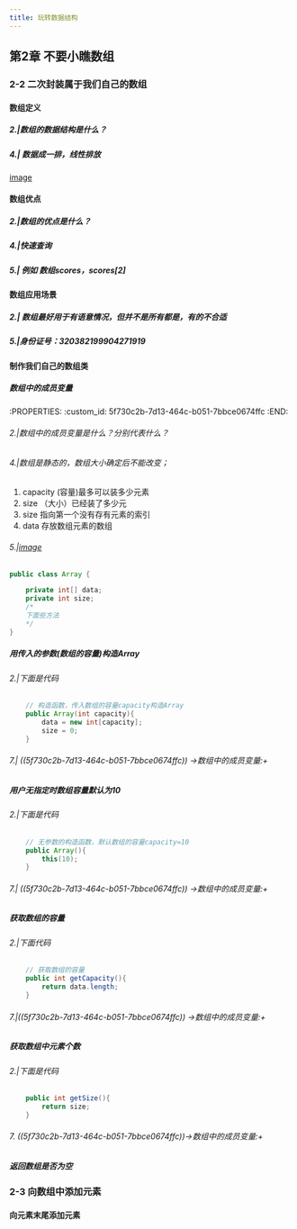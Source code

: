 ```yaml
---
title: 玩转数据结构
---
```


## 第2章 不要小瞧数组
### 2-2 二次封装属于我们自己的数组
#### 数组定义
##### 2.|数组的数据结构是什么？
##### 4.| 数据成一排，线性排放
[image](http://tuchuang.lifeupnote.com/blog/20200929/balCGoiaiEA2.png?imageslim)
#### 数组优点
##### 2.|数组的优点是什么？
##### 4.|快速查询
##### 5.| 例如 数组scores，scores[2]
#### 数组应用场景
##### 2.| 数组最好用于有语意情况，但并不是所有都是，有的不合适
##### 5.|身份证号：320382199904271919
#### 制作我们自己的数组类
##### 数组中的成员变量
:PROPERTIES:
:custom_id: 5f730c2b-7d13-464c-b051-7bbce0674ffc
:END:
###### 2.|数组中的成员变量是什么？分别代表什么？
###### 4.|数组是静态的，数组大小确定后不能改变；
1. capacity (容量)最多可以装多少元素 
2. size （大小）已经装了多少元
3. size 指向第一个没有存有元素的索引
4. data 存放数组元素的数组
###### 5.|[image](http://tuchuang.lifeupnote.com/blog/20200929/TIafXwyeelSj.png?imageslim)
```Java
public class Array {

    private int[] data;
    private int size;
	/*
	下面些方法
	*/
}
```
##### 用传入的参数(数组的容量)构造Array
###### 2.|下面是代码
```Java
    // 构造函数，传入数组的容量capacity构造Array
    public Array(int capacity){
        data = new int[capacity];
        size = 0;
    }
```
###### 7.| ((5f730c2b-7d13-464c-b051-7bbce0674ffc)) ->数组中的成员变量:+
##### 用户无指定时数组容量默认为10
###### 2.|下面是代码
```Java
    // 无参数的构造函数，默认数组的容量capacity=10
    public Array(){
        this(10);
    }
```
###### 7.| ((5f730c2b-7d13-464c-b051-7bbce0674ffc)) ->数组中的成员变量:+
##### 获取数组的容量
###### 2.|下面代码
```Java
    // 获取数组的容量
    public int getCapacity(){
        return data.length;
    }
```
###### 7.|((5f730c2b-7d13-464c-b051-7bbce0674ffc)) ->数组中的成员变量:+
##### 获取数组中元素个数
###### 2.|下面是代码
```Java
    public int getSize(){
        return size;
    }
```
###### 7. ((5f730c2b-7d13-464c-b051-7bbce0674ffc))->数组中的成员变量:+
##### 返回数组是否为空
### 2-3 向数组中添加元素
#### 向元素末尾添加元素
